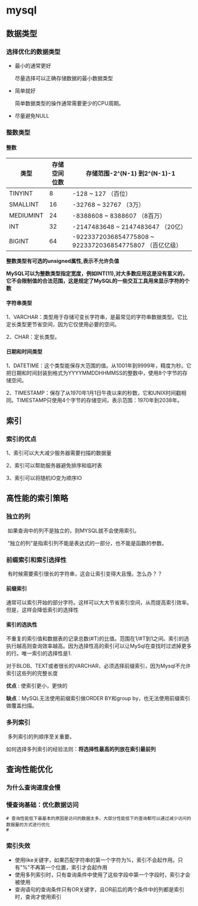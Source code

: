 # mysql

## 数据类型

### 选择优化的数据类型

* 最小的通常更好

  尽量选择可以正确存储数据的最小数据类型

* 简单就好

  简单数据类型的操作通常需要更少的CPU周期。

* 尽量避免NULL

### 整数类型

#### 整数

| 类型      | 存储空间位数 | 存储范围-2^(N-1) 到2^(N-1)-1                                 |
| --------- | ------------ | ------------------------------------------------------------ |
| TINYINT   | 8            | -128 ~ 127                                           （百位） |
| SMALLINT  | 16           | -32768 ~ 32767                                   （3万）     |
| MEDIUMINT | 24           | -8388608 ~ 8388607                         （8百万）         |
| INT       | 32           | -2147483648  ~ 2147483647          （20亿）                  |
| BIGINT    | 64           | -9223372036854775808 ~ 9223372036854775807                  （百亿亿级） |

 __整数类型有可选的unsigned属性,表示不允许负值__

__MySQL可以为整数类型指定宽度，例如INT(11),对大多数应用这是没有意义的，它不会限制值的合法范围，这是规定了MySQL的一些交互工具用来显示字符的个数__

#### 字符串类型

1、VARCHAR：类型用于存储可变长字符串，是最常见的字符串数据类型。它比定长类型更节省空间，因为它仅使用必要的空间。

2、CHAR：定长类型。

#### 日期和时间类型

1、DATETIME：这个类型能保存大范围的值。从1001年到9999年，精度为秒。它把日期和时间封装到格式为YYYYMMDDHHMMSS的整数中，使用8个字节的存储空间。

2、TIMESTAMP：保存了从1970年1月1日午夜以来的秒数，它和UNIX时间戳相同。TIMESTAMP只使用4个字节的存储空间，表示范围：1970年到2038年。

## 索引

### 索引的优点

1、索引可以大大减少服务器需要扫描的数据量

2、索引可以帮助服务器避免排序和临时表

3、索引可以将随机IO变为顺序IO

## 高性能的索引策略

### 独立的列

​	如果查询中的列不是独立的，则MYSQL就不会使用索引。

​	“独立的列”是指索引列不能是表达式的一部分，也不能是函数的参数。

### 前缀索引和索引选择性

​	有时候需要索引很长的字符串，这会让索引变得大且慢。怎么办？？

#### 前缀索引

​	通常可以索引开始的部分字符。这样可以大大节省索引空间，从而提高索引效率。但是，这样会降低索引的选择性

#### 索引的选执性

​	不重复的索引值和数据表的记录总数(#T)的比值。范围在1/#T到1之间。索引的选执行越高则查询效率越高。因为选择性高的索引可以让MySql在查找时过滤掉更多的行。唯一索引的选择性是1.

​	对于BLOB、TEXT或者很长的VARCHAR，必须选择前缀索引，因为Mysql不允许索引这些列的完整长度

__优点__ : 使索引更小，更快的

__缺点__：MySQL无法使用前缀索引做ORDER BY和group by，也无法使用前缀索引做覆盖扫描。

### 多列索引

​	多列索引的列顺序至关重要。

​	如何选择多列索引的经验法则：**将选择性最高的列放在索引最前列**



## 查询性能优化

### 为什么查询速度会慢

### 慢查询基础：优化数据访问

```shell
# 查询性能低下最基本的原因是访问的数据太多。大部分性能低下的查询都可以通过减少访问的数据量的方式进行优化
# 

```



### 索引失效

* 使用like关键字，如果匹配字符串的第一个字符为%，索引不会起作用。只有"%"不再第一个位置，索引才会起作用
* 使用多列索引时，只有查询条件中使用了这些字段中第一个字段时，索引才会被使用
* 查询语句的查询条件只有OR关键字，且OR前后的两个条件中的列都是索引时，查询才使用索引

​	















































​	